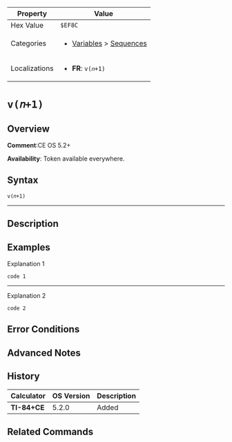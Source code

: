 | Property      | Value |
|---------------|-------|
| Hex Value     | `$EF8C`|
| Categories    | <ul><li>[Variables](<../categories/Variables.md>) > [Sequences](<../categories/Variables.md#Sequences>)</li></ul> |
| Localizations | <ul><li><b>FR</b>: `v(𝑛+1)`</li></ul> |

# `v(𝑛+1)`

## Overview


<b>Comment</b>:CE OS 5.2+

<b>Availability</b>: Token available everywhere.

## Syntax
`v(𝑛+1)`

<hr>

## Description


## Examples

Explanation 1
```ti-basic
code 1
```
---
Explanation 2
```ti-basic
code 2
```

## Error Conditions


## Advanced Notes


## History
| Calculator | OS Version | Description |
|------------|------------|-------------|
| <b>TI-84+CE</b> | 5.2.0 | Added |

## Related Commands

